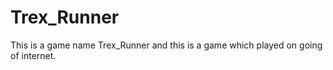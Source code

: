 # Trex_Runner
This is a game name Trex_Runner and this is a game which played on going of internet.
